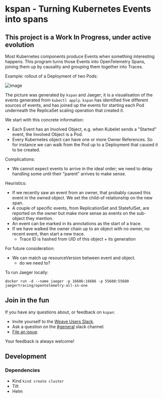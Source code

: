# kspan - Turning Kubernetes Events into spans

## This project is a Work In Progress, under active evolution

Most Kubernetes components produce Events when something interesting happens.
This program turns those Events into OpenTelemetry Spans, joining them up
by causality and grouping them together into Traces.

Example: rollout of a Deployment of two Pods:

![image](example-2pod.png)

The picture was generated by `kspan` and Jaeger; it is a visualisation of the
events generated from `kubectl apply`. `kspan` has identified five different
sources of events, and has joined up the events for starting each Pod underneath
the ReplicaSet scaling operation that created it.

We start with this concrete information:

* Each Event has an Involved Object, e.g. when Kubelet sends a "Started" event,
   the Involved Object is a Pod.
* Every Kubernetes object can have one or more Owner References. So for instance
   we can walk from the Pod up to a Deployment that caused it to be created.

Complications:

* We cannot expect events to arrive in the ideal order; we need to delay handling some until their "parent" arrives to make sense.

Heuristics:

* If we recently saw an event from an owner, that probably caused this event
   in the owned object. We set the child-of relationship on the new span.
* A couple of specific events, from ReplicationSet and StatefulSet, are reported on
   the owner but make more sense as events on the sub-object they mention.
* An event can be marked in its annotations as the start of a trace.
* If we have walked the owner chain up to an object with no owner, no recent event,
   then start a new trace.
  * Trace ID is hashed from UID of this object + its generation

For future consideration:

* We can match up resourceVersion between event and object.
  * do we need to?

To run Jaeger locally:

```
docker run -d --name jaeger -p 16686:16686 -p 55680:55680 jaegertracing/opentelemetry-all-in-one
```

## <a name="join"></a>Join in the fun

If you have any questions about, or feedback on `kspan`:

* Invite yourself to the <a href="https://slack.weave.works/" target="_blank">Weave Users Slack</a>.
* Ask a question on the [#general](https://weave-community.slack.com/messages/general/) slack channel.
* [File an issue](https://github.com/weaveworks-experiments/kspan/issues/new).

Your feedback is always welcome!

## Development

### Dependencies

* Kind
  `kind create cluster`
* Tilt
* Helm
